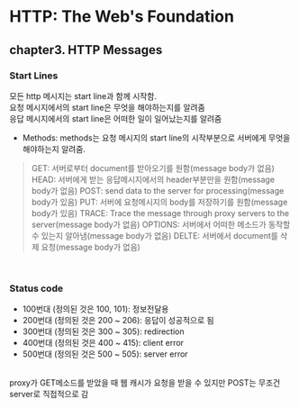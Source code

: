 # HTTP: The Web's Foundation

## chapter3. HTTP Messages

### Start Lines
모든 http 메시지는 start line과 함께 시작함.<br>
요청 메시지에서의 start line은 무엇을 해야하는지를 알려줌<br>
응답 메시지에서의 start line은 어떠한 일이 일어났는지를 알려줌<br>
- Methods: methods는 요청 메시지의 start line의 시작부분으로 서버에게 무엇을 해야하는지 알려줌.<br>
> GET: 서버로부터 document를 받아오기를 원함(message body가 없음)
> HEAD: 서버에게 받는 응답메시지에서의 header부분만을 원함(message body가 없음)
> POST: send data to the server for processing(message body가 있음)
> PUT: 서버에 요청메시지의 body를 저장하기를 원함(message body가 있음)
> TRACE: Trace the message through proxy servers to the server(message body가 없음)
> OPTIONS: 서버에서 어떠한 메소드가 동작할 수 있는지 알아냄(message body가 없음)
> DELTE: 서버에서 document를 삭제 요청(message body가 없음)
<br>

### Status code
- 100번대 (정의된 것은 100, 101): 정보전달용
- 200번대 (정의된 것은 200 ~ 206): 응답이 성공적으로 됨
- 300번대 (정의된 것은 300 ~ 305): redirection
- 400번대 (정의된 것은 400 ~ 415): client error
- 500번대 (정의된 것은 500 ~ 505): server error
<br>
proxy가 GET메소드를 받았을 때 웹 캐시가 요청을 받을 수 있지만 POST는 무조건 server로 직접적으로 감<br>
